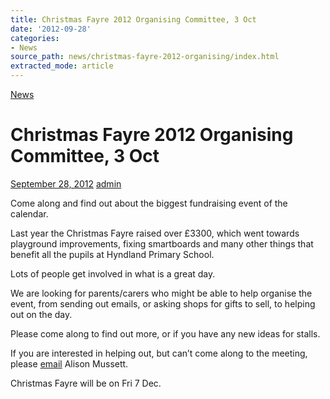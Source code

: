 ```yaml
---
title: Christmas Fayre 2012 Organising Committee, 3 Oct
date: '2012-09-28'
categories:
- News
source_path: news/christmas-fayre-2012-organising/index.html
extracted_mode: article
---
```

[News](category/news/)

# Christmas Fayre 2012 Organising Committee, 3 Oct

[September 28, 2012](news/christmas-fayre-2012-organising/) [admin](author/admin/)

Come along and find out about the biggest fundraising event of the calendar.

Last year the&nbsp;Christmas&nbsp;Fayre raised over £3300, which went towards playground improvements, fixing smartboards and many other things that benefit all the pupils at Hyndland Primary School.

Lots of people get involved in what is a great day.

We are looking for parents/carers who might be able to help organise the event, from sending out emails, or asking shops for gifts to sell, to helping out on the day.

Please come along to find out more, or if you have any new ideas for stalls.

If you are interested in helping out, but can’t come along to the meeting, please [email](mailto:alison.mussett@btinternet.com)&nbsp;Alison Mussett.

Christmas&nbsp;Fayre will be on Fri 7 Dec.
